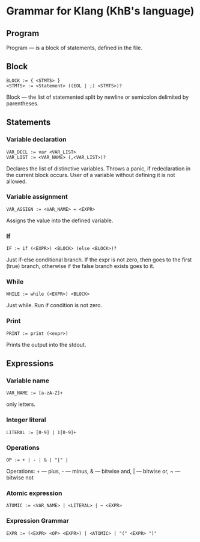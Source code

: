 # Grammar for Klang (KhB's language)

## Program

Program — is a block of statements, defined in the file.

## Block

```
BLOCK := { <STMTS> }
<STMTS> := <Statement> ((EOL | ;) <STMTS>)?
```

Block — the list of statemented split by newline or semicolon delimited by parentheses.

## Statements

### Variable declaration

```
VAR_DECL := var <VAR_LIST>
VAR_LIST := <VAR_NAME> (,<VAR_LIST>)?
```

Declares the list of distinctive variables.
Throws a panic, if redeclaration in the current block occurs.
User of a variable without defining it is not allowed.

### Variable assignment

```
VAR_ASSIGN := <VAR_NAME> = <EXPR>
```

Assigns the value into the defined variable.

### If

```
IF := if (<EXPR>) <BLOCK> (else <BLOCK>)?
```

Just if-else conditional branch. If the expr is not zero, then goes to the first (true) branch, otherwise if the false
branch exists goes to it.

### While

```
WHILE := while (<EXPR>) <BLOCK>
```
Just while. Run if condition is not zero.
### Print
```
PRINT := print (<expr>)
```
Prints the output into the stdout.

## Expressions
### Variable name
```
VAR_NAME := [a-zA-Z]+
```
only letters.
### Integer literal
```
LITERAL := [0-9] | 1[0-9]+
```
### Operations
```
OP := + | - | & | "|" |
```
Operations: + — plus, - — minus, & — bitwise and, | — bitwise or, ~ — bitwise not
### Atomic expression
```
ATOMIC := <VAR_NAME> | <LITERAL> | ~ <EXPR>
```
### Expression Grammar
```
EXPR := (<EXPR> <OP> <EXPR>) | <ATOMIC> | "(" <EXPR> ")"
```